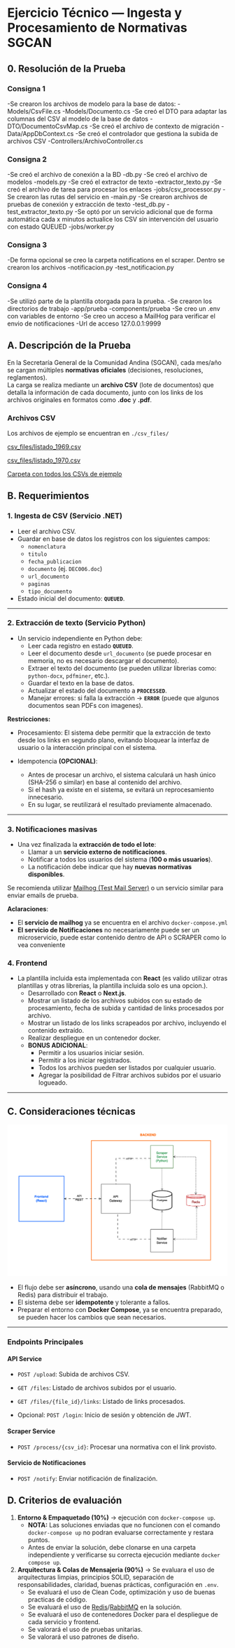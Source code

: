# Ejercicio Técnico — Ingesta y Procesamiento de Normativas SGCAN

## 0. Resolución de la Prueba

### Consigna 1

-Se crearon los archivos de modelo para la base de datos:
  -Models/CsvFile.cs
  -Models/Documento.cs
-Se creó el DTO para adaptar las columnas del CSV al modelo de la base de datos
  -DTO/DocumentoCsvMap.cs
-Se creó el archivo de contexto de migración
  -Data/AppDbContext.cs
-Se creó el controlador que gestiona la subida de archivos CSV
  -Controllers/ArchivoController.cs

### Consigna 2

-Se creó el archivo de conexión a la BD 
  -db.py
-Se creó el archivo de modelos
  -models.py
-Se creó el extractor de texto
  -extractor_texto.py
-Se creó el archivo de tarea para procesar los enlaces
  -jobs/csv_processor.py
-Se crearon las rutas del servicio en
  -main.py
-Se crearon archivos de pruebas de conexión y extracción de texto 
  -test_db.py
  -test_extractor_texto.py
-Se optó por un servicio adicional que de forma automática cada x minutos actualice los CSV sin intervención del usuario con estado QUEUED
  -jobs/worker.py

### Consigna 3

-De forma opcional se creo la carpeta notifications en el scraper. Dentro se crearon los archivos
  -notificacion.py
  -test_notificacion.py

### Consigna 4

-Se utilizó parte de la plantilla otorgada para la prueba. 
-Se crearon los directorios de trabajo
  -app/prueba
  -components/prueba
-Se creo un .env con variables de entorno
-Se creo un acceso a MailHog para verificar el envio de notificaciones
-Url de acceso 127.0.0.1:9999

## A. Descripción de la Prueba

En la Secretaría General de la Comunidad Andina (SGCAN), cada mes/año se cargan múltiples **normativas oficiales** (decisiones, resoluciones, reglamentos).  
La carga se realiza mediante un **archivo CSV** (lote de documentos) que detalla la información de cada documento, junto con los links de los archivos originales en formatos como **.doc** y **.pdf**.

### Archivos CSV

Los archivos de ejemplo se encuentran en `./csv_files/`

[csv_files/listado_1969.csv](./csv_files/listado_1969.csv)

[csv_files/listado_1970.csv](./csv_files/listado_1970.csv)

[Carpeta con todos los CSVs de ejemplo](./csv_files)

## B. Requerimientos

### 1. Ingesta de CSV (Servicio .NET)

- Leer el archivo CSV.
- Guardar en base de datos los registros con los siguientes campos:
  - `nomenclatura`
  - `titulo`
  - `fecha_publicacion`
  - `documento` (ej. `DEC006.doc`)
  - `url_documento`
  - `paginas`
  - `tipo_documento`
- Estado inicial del documento: **`QUEUED`**.

---

### 2. Extracción de texto (Servicio Python)

- Un servicio independiente en Python debe:
  - Leer cada registro en estado **`QUEUED`**.
  - Leer el documento desde `url_documento` (se puede procesar en memoria, no es necesario descargar el documento).
  - Extraer el texto del documento (se pueden utilizar librerias como: `python-docx`, `pdfminer`, etc.).
  - Guardar el texto en la base de datos.
  - Actualizar el estado del documento a **`PROCESSED`**.
  - Manejar errores: si falla la extracción → **`ERROR`** (puede que algunos documentos sean PDFs con imagenes).

**Restricciones:**

- Procesamiento: El sistema debe permitir que la extracción de texto desde los links en segundo plano, evitando bloquear la interfaz de usuario o la interacción principal con el sistema.

- Idempotencia **(OPCIONAL)**:
  - Antes de procesar un archivo, el sistema calculará un hash único (SHA-256 o similar) en base al contenido del archivo.
  - Si el hash ya existe en el sistema, se evitará un reprocesamiento innecesario.
  - En su lugar, se reutilizará el resultado previamente almacenado.

---

### 3. Notificaciones **masivas**

- Una vez finalizada la **extracción de todo el lote**:
  - Llamar a un **servicio externo de notificaciones**.
  - Notificar a todos los usuarios del sistema (**100 o más usuarios**).
  - La notificación debe indicar que hay **nuevas normativas disponibles**.
  
Se recomienda utilizar [Mailhog (Test Mail Server)](https://github.com/mailhog/MailHog) o un servicio similar para enviar emails de prueba.

**Aclaraciones**:

- El **servicio de mailhog** ya se encuentra en el archivo ```docker-compose.yml```
- **El servicio de Notificaciones** no necesariamente puede ser un microservicio, puede estar contenido dentro de API o SCRAPER como lo vea conveniente

### 4. Frontend

- La plantilla incluida esta implementada con **React** (es valido utilizar otras plantillas y otras librerias, la plantilla incluida solo es una opcion.).
  - Desarrollado con **React** o **Next.js**.
  - Mostrar un listado de los archivos subidos con su estado de procesamiento, fecha de subida y cantidad de links procesados por archivo.
  - Mostrar un listado de los links scrapeados por archivo, incluyendo el contenido extraído.
  - Realizar despliegue en un contenedor docker.
  - **BONUS ADICIONAL**:
    - Permitir a los usuarios iniciar sesión.
    - Permitir a los  iniciar registrados.
    - Todos los archivos pueden ser listados por cualquier usuario.
    - Agregar la posibilidad de Filtrar archivos subidos por el usuario logueado.

---

## C. Consideraciones técnicas
![Diagrama de Arquitectura](sgcan-f1-diagram.png)

- El flujo debe ser **asíncrono**, usando una **cola de mensajes** (RabbitMQ o Redis) para distribuir el trabajo.  
- El sistema debe ser **idempotente** y tolerante a fallos.  
- Preparar el entorno con **Docker Compose**, ya se encuentra preparado, se pueden hacer los cambios que sean necesarios.

---

### Endpoints Principales

#### API Service

- `POST /upload`: Subida de archivos CSV.
- `GET /files`: Listado de archivos subidos por el usuario.
- `GET /files/{file_id}/links`: Listado de links procesados.

- Opcional: `POST /login`: Inicio de sesión y obtención de JWT.

#### Scraper Service

- `POST /process/{csv_id}`: Procesar una normativa con el link provisto.

#### Servicio de Notificaciones

- `POST /notify`: Enviar notificación de finalización.

## D. Criterios de evaluación

1. **Entorno & Empaquetado (10%)** → ejecución con `docker-compose up`.
      - **NOTA:** Las soluciones enviadas que no funcionen con el comando `docker-compose up` no podran evaluarse correctamente y restara puntos.
      - Antes de enviar la solución, debe clonarse en una carpeta independiente y verificarse su correcta ejecución mediante `docker compose up`.
2. **Arquitectura & Colas de Mensajeria (90%)** → Se evaluara el uso de arquitecturas limpias, principios SOLID, separación de responsabilidades, claridad, buenas prácticas, configuración en `.env`.
   - Se evaluará el uso de Clean Code, optimización y uso de buenas practicas de código.
   - Se evaluará el uso de [Redis](https://redis.io/)/[RabbitMQ](https://www.rabbitmq.com/) en la solución.
   - Se evaluará el uso de contenedores Docker para el despliegue de cada servicio y frontend.
   - Se valorará el uso de pruebas unitarias.
   - Se valorará el uso patrones de diseño.
